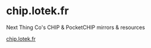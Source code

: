 # chip.lotek.fr
Next Thing Co's CHIP &amp; PocketCHIP mirrors &amp; resources

[chip.lotek.fr](http://chip.lotek.fr)
